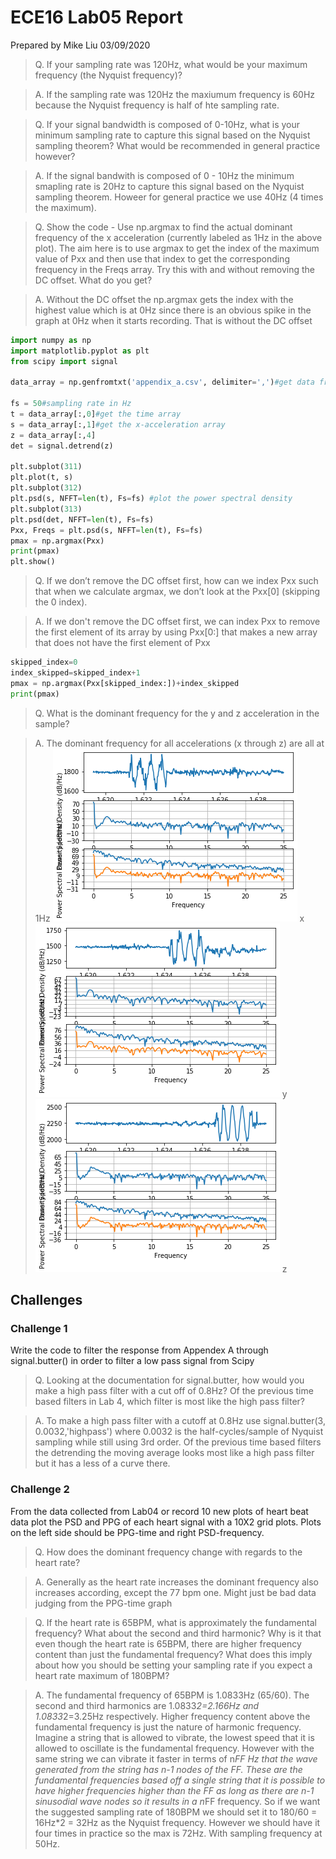 # ECE16 Lab05 Report
Prepared by Mike Liu
03/09/2020

>Q. If your sampling rate was 120Hz, what would be your maximum frequency (the Nyquist frequency)?

>A. If the sampling rate was 120Hz the maxiumum frequency is 60Hz because the Nyquist frequency is half of hte sampling rate.

>Q. If your signal bandwidth is composed of 0-10Hz, what is your minimum sampling rate to capture this signal based on the Nyquist sampling theorem? What would be recommended in general practice however?

>A. If the signal bandwith is composed of 0 - 10Hz the minimum smapling rate is 20Hz to capture this signal based on the Nyquist sampling theorem. Howeer for general practice we use 40Hz (4 times the maximum).

>Q. Show the code - Use np.argmax to find the actual dominant frequency of the x acceleration (currently labeled as 1Hz in the above plot). The aim here is to use argmax to get the index of the maximum value of Pxx and then use that index to get the corresponding frequency in the Freqs array. Try this with and without removing the DC offset. What do you get?

>A. Without the DC offset the np.argmax gets the index with the highest value which is at 0Hz since there is an obvious spike in the graph at 0Hz when it starts recording. That is without the DC offset
```python
import numpy as np
import matplotlib.pyplot as plt
from scipy import signal

data_array = np.genfromtxt('appendix_a.csv', delimiter=',')#get data from Appendix A and save as .csv.

fs = 50#sampling rate in Hz
t = data_array[:,0]#get the time array
s = data_array[:,1]#get the x-acceleration array
z = data_array[:,4]
det = signal.detrend(z)

plt.subplot(311)
plt.plot(t, s)
plt.subplot(312)
plt.psd(s, NFFT=len(t), Fs=fs) #plot the power spectral density
plt.subplot(313)
plt.psd(det, NFFT=len(t), Fs=fs)
Pxx, Freqs = plt.psd(s, NFFT=len(t), Fs=fs)
pmax = np.argmax(Pxx)
print(pmax)
plt.show()
```
>Q. If we don’t remove the DC offset first, how can we index Pxx such that when we calculate argmax, we don’t look at the Pxx[0] (skipping the 0 index).

>A. If we don't remove the DC offset first, we can index Pxx to remove the first element of its array by using Pxx[0:] that makes a new array that does not have the first element of Pxx
```python
skipped_index=0
index_skipped=skipped_index+1
pmax = np.argmax(Pxx[skipped_index:])+index_skipped
print(pmax)
```
>Q. What is the dominant frequency for the y and z acceleration in the sample?

>A. The dominant frequency for all accelerations (x through z) are all at 1Hz
>![Dominant_x](fig/LAB05_IMAGES/Dominant_x.png)
>x
>![Dominant_y](fig/LAB05_IMAGES/Dominant_y.png)
>y
>![Dominant_z](fig/LAB05_IMAGES/Dominant_z.png)
>z

## Challenges

### Challenge 1
Write the code to filter the response from Appendex A through signal.butter() in order to filter a low pass signal from Scipy
>Q. Looking at the documentation for signal.butter, how would you make a high pass filter with a cut off of 0.8Hz? Of the previous time based filters in Lab 4, which filter is most like the high pass filter?

>A.  To make a high pass filter with a cutoff at 0.8Hz use signal.butter(3, 0.0032,'highpass') where 0.0032 is the half-cycles/sample of Nyquist sampling while still using 3rd order. Of the previous time based filters the detrending the moving average looks most like a high pass filter but it has a less of a curve there.

### Challenge 2
From the data collected from Lab04 or record 10 new plots of heart beat data plot the PSD and PPG of each heart signal with a 10X2 grid plots. Plots on the left side should be PPG-time and right PSD-frequency.

>Q. How does the dominant frequency change with regards to the heart rate?

>A. Generally as the heart rate increases the dominant frequency also increases according, except the 77 bpm one. Might just be bad data judging from the PPG-time graph

>Q. If the heart rate is 65BPM, what is approximately the fundamental frequency? What about the second and third harmonic? Why is it that even though the heart rate is 65BPM, there are higher frequency content than just the fundamental frequency? What does this imply about how you should be setting your sampling rate if you expect a heart rate maximum of 180BPM?

>A. The fundamental frequency of 65BPM is 1.0833Hz (65/60). The second and third harmonics are 1.0833*2=2.166Hz and 1.0833*2=3.25Hz respectively. Higher frequency content above the fundamental frequency is just the nature of harmonic frequency. Imagine a string that is allowed to vibrate, the lowest speed that it is allowed to oscillate is the fundamental frequency. However with the same string we can vibrate it faster in terms of n*FF Hz that the wave generated from the string has n-1 nodes of the FF. These are the fundamental frequencies based off a single string that it is possible to have higher frequencies higher than the FF as long as there are n-1 sinusodial wave nodes so it results in a n*FF frequency. So if we want the suggested sampling rate of 180BPM we should set it to 180/60 = 16Hz*2 = 32Hz as the Nyquist frequency. However we should have it four times in practice so the max is 72Hz. With sampling frequency at 50Hz.


